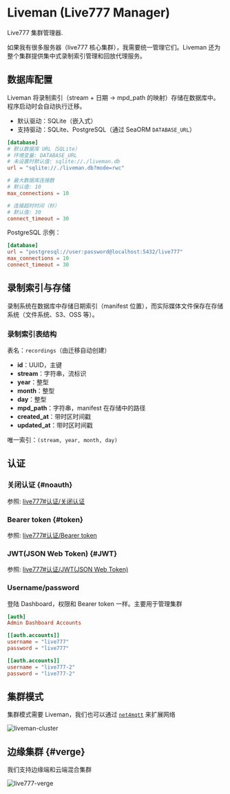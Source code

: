# Liveman (Live777 Manager)

Live777 集群管理器.

如果我有很多服务器（live777 核心集群），我需要统一管理它们。Liveman 还为整个集群提供集中式录制索引管理和回放代理服务。

## 数据库配置

Liveman 将录制索引（stream + 日期 → mpd_path 的映射）存储在数据库中。程序启动时会自动执行迁移。

- 默认驱动：SQLite（嵌入式）
- 支持驱动：SQLite、PostgreSQL（通过 SeaORM `DATABASE_URL`）

```toml
[database]
# 默认数据库 URL（SQLite）
# 环境变量: DATABASE_URL
# 未设置时默认值: sqlite://./liveman.db
url = "sqlite://./liveman.db?mode=rwc"

# 最大数据库连接数
# 默认值: 10
max_connections = 10

# 连接超时时间（秒）
# 默认值: 30
connect_timeout = 30
```

PostgreSQL 示例：

```toml
[database]
url = "postgresql://user:password@localhost:5432/live777"
max_connections = 10
connect_timeout = 30
```

## 录制索引与存储

录制系统在数据库中存储日期索引（manifest 位置），而实际媒体文件保存在存储系统（文件系统、S3、OSS 等）。

### 录制索引表结构

表名：`recordings`（由迁移自动创建）

- **id**：UUID，主键
- **stream**：字符串，流标识
- **year**：整型
- **month**：整型
- **day**：整型
- **mpd_path**：字符串，manifest 在存储中的路径
- **created_at**：带时区时间戳
- **updated_at**：带时区时间戳

唯一索引：`(stream, year, month, day)`

## 认证

### 关闭认证 {#noauth}

参照: [live777#认证/关闭认证](/zh/guide/live777#noauth)

### Bearer token {#token}

参照: [live777#认证/Bearer token](/zh/guide/live777#token)

### JWT(JSON Web Token) {#JWT}

参照: [live777#认证/JWT(JSON Web Token)](/zh/guide/live777#JWT)

### Username/password

登陆 Dashboard，权限和 Bearer token 一样。主要用于管理集群

```toml
[auth]
Admin Dashboard Accounts

[[auth.accounts]]
username = "live777"
password = "live777"

[[auth.accounts]]
username = "live777-2"
password = "live777-2"
```

## 集群模式

集群模式需要 Liveman，我们也可以通过 [`net4mqtt`](/zh/guide/net4mqtt) 来扩展网络

![liveman-cluster](/liveman-cluster.excalidraw.svg)

## 边缘集群 {#verge}

我们支持边缘端和云端混合集群

![live777-verge](/live777-verge.excalidraw.svg)

